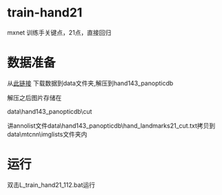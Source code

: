 # train-hand21
mxnet 训练手关键点，21点，直接回归

# 数据准备

从[此链接](https://pan.baidu.com/s/1CwxSyZxMgL3FK8zJBqWeQw) 下载数据到data文件夹,解压到hand143_panopticdb

解压之后图片存储在

data\hand143_panopticdb\cut

讲annolist文件data\hand143_panopticdb\hand_landmarks21_cut.txt拷贝到data\mtcnn\imglists文件夹内

# 运行

双击L_train_hand21_112.bat运行